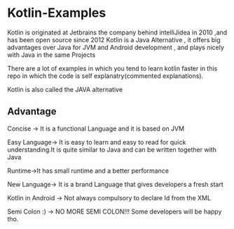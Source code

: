 <h1> Kotlin-Examples </h1>


Kotlin is originated at Jetbrains the company behind intelliJidea in 2010 ,and has been open source since 2012
Kotlin is a Java Alternative , it offers big advantages over Java for JVM and Android development , and plays nicely with Java
in the same Projects

There are a lot of examples in which you tend to learn kotlin faster in this repo in which the code is self explanatry(commented explanations).

Kotlin is also called the JAVA alternative

<h2> Advantage </h2>

Concise -> It is a functional Language and it is based on JVM

Easy Language-> It is easy to learn and easy to read for quick understanding.It is quite similar to Java and can be written together with Java

Runtime->It has small runtime and a better performance

New Language-> It is a brand Language that gives developers a fresh start

Kotlin in Android -> Not always compulsory to declare Id from the XML 

Semi Colon :) -> NO MORE SEMI COLON!!! Some developers will be happy tho.


